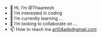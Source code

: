 - 👋 Hi, I’m @Thaareesh
- 👀 I’m interested in coding
- 🌱 I’m currently learning ...
- 💞️ I’m looking to collaborate on ...
- 📫 How to reach me art04adp@gmail.com

<!---
Thaareesh/Thaareesh is a ✨ special ✨ repository because its `README.md` (this file) appears on your GitHub profile.
You can click the Preview link to take a look at your changes.
--->
